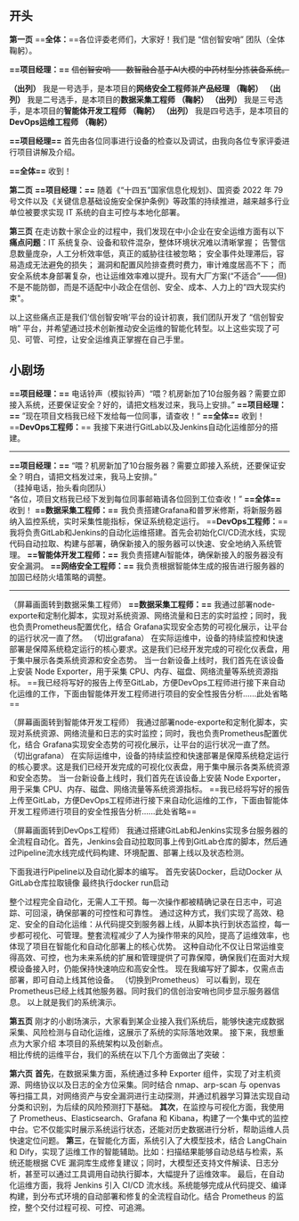## **开头**

**第一页**
==**全体：**==各位评委老师们，大家好！我们是 “信创智安哨” 团队（全体鞠躬）。

**==项目经理：==** ~~信创智安哨——数智融合基于AI大模的中药材型分拣装备系统。~~ 

**（出列）** 我是一号选手，是本项目的**网络安全工程师**兼**产品经理** **（鞠躬）**
**（出列）** 我是二号选手，是本项目的**数据采集工程师** **（鞠躬）**
**（出列）** 我是三号选手，是本项目的**智能体开发工程师** **（鞠躬）**
**（出列）** 我是四号选手，是本项目的**DevOps运维工程师** **（鞠躬）**

**==项目经理==** 首先由各位同事进行设备的检查以及调试，由我向各位专家评委进行项目讲解及介绍。

**==全体==** 收到！

**第二页**
**==项目经理：==** 随着《“十四五”国家信息化规划》、国资委 2022 年 79 号文件以及《关键信息基础设施安全保护条例》等政策的持续推进，越来越多行业单位被要求实现 IT 系统的自主可控与本地化部署。

**第三页**
在走访数十家企业的过程中，我们发现在中小企业在安全运维方面有以下
**痛点问题**：IT 系统复杂、设备和软件混杂，整体环境状况难以清晰掌握；
告警信息数量庞杂，人工分析效率低，真正的威胁往往被忽略；
安全事件处理滞后，容易造成无法避免的损失；
漏洞和配置风险排查费时费力，审计难度居高不下；
而安全系统本身部署复杂，也让运维效率难以提升。现有大厂方案(“不适合”——但)不是不能防御，而是不适配中小政企在信创、安全、成本、人力上的“四大现实约束"。

以上这些痛点正是我们‘信创智安哨’平台的设计初衷，我们团队开发了 “信创智安哨” 平台，并希望通过技术创新推动安全运维的智能化转型。以上这些实现了可见、可管、可控，让安全运维真正掌握在自己手里。
## 小剧场

**==项目经理：==** 电话铃声（模拟铃声）“喂？机房新加了10台服务器？需要立即接入系统，还要保证安全？好的，请把文档发过来，我马上安排。”
**==项目经理：==** ”现在项目文档我已经下发给每一位同事，请查收！“
**==全体==** 收到！
==**DevOps工程师：**== 我接下来进行GitLab以及Jenkins自动化运维部分的搭建。

---

**==项目经理：==** “喂？机房新加了10台服务器？需要立即接入系统，还要保证安全？明白，请把文档发过来，我马上安排。”  
（挂掉电话，抬头看向团队）  
“各位，项目文档我已经下发到每位同事邮箱请各位回到工位查收！”
**==全体==** 收到！
**==数据采集工程师：==** 我负责搭建Grafana和普罗米修斯，将新服务器纳入监控系统，实时采集性能指标，保证系统稳定运行。
==**DevOps工程师：**== 我将负责GitLab和Jenkins的自动化运维搭建。首先会初始化CI/CD流水线，实现代码自动拉取、构建与部署，确保新接入的服务器可以快速、安全地纳入系统管理。
**==智能体开发工程师：==** 我负责搭建Ai智能体，确保新接入的服务器没有安全漏洞。
**==网络安全工程师：==** 我负责根据智能体生成的报告进行服务器的加固已经防火墙策略的调整。

---

（屏幕画面转到数据采集工程师）
**==数据采集工程师：==** 我通过部署node-exporte和定制化脚本，实现对系统资源、网络流量和日志的实时监控；同时，我也负责Prometheus配置优化，结合 Grafana实现安全态势的可视化展示，让平台的运行状况一直了然。
（切出grafana）
在实际运维中，设备的持续监控和快速部署是保障系统稳定运行的核心要求。这是我们已经开发完成的可视化仪表盘，用于集中展示各类系统资源和安全态势。
当一台新设备上线时，我们首先在该设备上安装 Node Exporter，用于采集 CPU、内存、磁盘、网络流量等系统资源指标。
==我已经将写好的报告上传至GitLab，方便DevOps工程师进行接下来自动化运维的工作，下面由智能体开发工程师进行项目的安全性报告分析......此处省略==

（屏幕画面转到智能体开发工程师）
我通过部署node-exporte和定制化脚本，实现对系统资源、网络流量和日志的实时监控；同时，我也负责Prometheus配置优化，结合 Grafana实现安全态势的可视化展示，让平台的运行状况一直了然。
（切出grafana）
在实际运维中，设备的持续监控和快速部署是保障系统稳定运行的核心要求。这是我们已经开发完成的可视化仪表盘，用于集中展示各类系统资源和安全态势。
当一台新设备上线时，我们首先在该设备上安装 Node Exporter，用于采集 CPU、内存、磁盘、网络流量等系统资源指标。
==我已经将写好的报告上传至GitLab，方便DevOps工程师进行接下来自动化运维的工作，下面由智能体开发工程师进行项目的安全性报告分析......此处省略==

（屏幕画面转到DevOps工程师）
我通过搭建GitLab和Jenkins实现多台服务器的全流程自动化。首先，Jenkins会自动拉取同事上传到GitLab仓库的脚本，然后通过Pipeline流水线完成代码构建、环境配置、部署上线以及状态检测。

下面我进行Pipeline以及自动化脚本的编写。
首先安装Docker，启动Docker
从GitLab仓库拉取镜像
最终执行docker run启动

整个过程完全自动化，无需人工干预。每一次操作都被精确记录在日志中，可追踪、可回滚，确保部署的可控性和可靠性。
通过这种方式，我们实现了高效、稳定、安全的自动化运维：从代码提交到服务器上线，从脚本执行到状态监控，每一步都可视化、可管理。整套流程减少了人为操作带来的风险，提高了运维效率，也体现了项目在智能化和自动化部署上的核心优势。
这种自动化不仅让日常运维变得高效、可控，也为未来系统的扩展和管理提供了可靠保障，确保我们在面对大规模设备接入时，仍能保持快速响应和高安全性。
现在我编写好了脚本，仅需点击部署，即可自动上线其他设备。
（切换到Prometheus）
可以看到，现在Prometheus已经上线其他服务器。同时我们的信创治安哨也同步显示服务器信息。
以上就是我们的系统演示。

**第五页**
刚才的小剧场演示，大家看到某企业接入我们系统后，能够快速完成数据采集、风险检测与自动化运维，这展示了系统的实际落地效果。
接下来，我想重点为大家介绍 本项目的系统架构以及创新点。  
相比传统的运维平台，我们的系统在以下几个方面做出了突破：

**第六页**
**首先**，在数据采集方面，系统通过多种 Exporter 组件，实现了对主机资源、网络协议以及日志的全方位采集。同时结合 nmap、arp-scan 与 openvas 等扫描工具，对网络资产与安全漏洞进行主动探测，并通过机器学习算法实现自动分类和识别，为后续的风险预测打下基础。
**其次**，在监控与可视化方面，我使用了 Prometheus、Elasticsearch、Grafana 和 Kibana，构建了一个集中式的监控中台。它不仅能实时展示系统运行状态，还能对历史数据进行分析，帮助运维人员快速定位问题。
**第三**，在智能化方面，系统引入了大模型技术，结合 LangChain 和 Dify，实现了运维工作的智能辅助。比如：扫描结果能够自动总结与检索，系统还能根据 CVE 漏洞库生成修复建议；同时，大模型还支持文件解读、日志分析，甚至可以通过工具调用自动执行脚本，大幅提升了运维效率。
最后，在自动化运维方面，我将 Jenkins 引入 CI/CD 流水线。系统能够完成从代码提交、编译构建，到分布式环境的自动部署和修复的全流程自动化。结合 Prometheus 的监控，整个交付过程可视、可控、可追溯。
